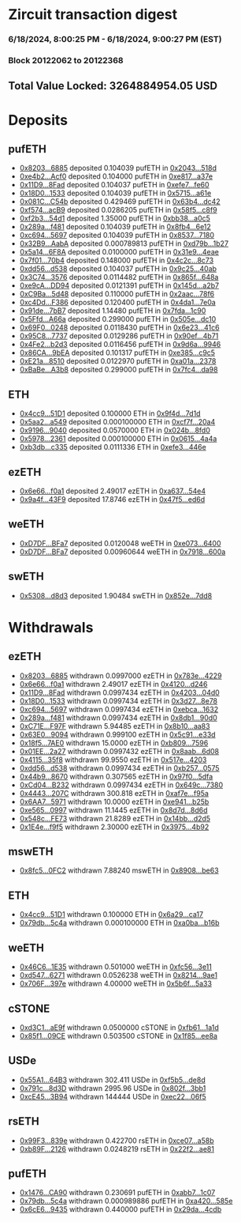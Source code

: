 # Zircuit transaction digest
### 6/18/2024, 8:00:25 PM - 6/18/2024, 9:00:27 PM (EST)
### Block 20122062 to 20122368

## Total Value Locked: 3264884954.05 USD

# Deposits
## pufETH
- [0x8203...6885](https://etherscan.io/address/0x8203214568c7B3862762A7ee2249a642981F6885) deposited 0.104039 pufETH in [0x2043...518d](https://etherscan.io/tx/0x8203214568c7B3862762A7ee2249a642981F6885)
- [0xe4b2...Acf0](https://etherscan.io/address/0xe4b2b1eCAcec501c43474396046B8D116F0cAcf0) deposited 0.104000 pufETH in [0xe817...a37e](https://etherscan.io/tx/0xe4b2b1eCAcec501c43474396046B8D116F0cAcf0)
- [0x11D9...8Fad](https://etherscan.io/address/0x11D9358D8FE4a70856315A282D4366D4c15c8Fad) deposited 0.104037 pufETH in [0xefe7...fe60](https://etherscan.io/tx/0x11D9358D8FE4a70856315A282D4366D4c15c8Fad)
- [0x18D0...1533](https://etherscan.io/address/0x18D0D6ba317e433427c50dAB4a4DC20D3DF81533) deposited 0.104039 pufETH in [0x5715...a61e](https://etherscan.io/tx/0x18D0D6ba317e433427c50dAB4a4DC20D3DF81533)
- [0x081C...C54b](https://etherscan.io/address/0x081C9B0237b1185Cab44A29157c45eD91030C54b) deposited 0.429469 pufETH in [0x63b4...dc42](https://etherscan.io/tx/0x081C9B0237b1185Cab44A29157c45eD91030C54b)
- [0xf574...acB9](https://etherscan.io/address/0xf574CE4F4C2b3f67aEfcafAa1715975cCc2cacB9) deposited 0.0286205 pufETH in [0x58f5...c8f9](https://etherscan.io/tx/0xf574CE4F4C2b3f67aEfcafAa1715975cCc2cacB9)
- [0xf2b3...54d1](https://etherscan.io/address/0xf2b3ffE29881f589ea0d807608f94e8EF44554d1) deposited 1.35000 pufETH in [0xbb38...a0c5](https://etherscan.io/tx/0xf2b3ffE29881f589ea0d807608f94e8EF44554d1)
- [0x289a...f481](https://etherscan.io/address/0x289a23780fcaA6B4e40C81223945A25F2cEcf481) deposited 0.104039 pufETH in [0x8fb4...6e12](https://etherscan.io/tx/0x289a23780fcaA6B4e40C81223945A25F2cEcf481)
- [0xc694...5697](https://etherscan.io/address/0xc6945F75Cdf2002a61FF01f9E440622600e35697) deposited 0.104039 pufETH in [0x8537...7180](https://etherscan.io/tx/0xc6945F75Cdf2002a61FF01f9E440622600e35697)
- [0x32B9...AabA](https://etherscan.io/address/0x32B9843859e331B4bDaE04AA8F246AB36050AabA) deposited 0.000789813 pufETH in [0xd79b...1b27](https://etherscan.io/tx/0x32B9843859e331B4bDaE04AA8F246AB36050AabA)
- [0x5a14...6F8A](https://etherscan.io/address/0x5a148c50Eb0173501AEa80bF7D99f061B37d6F8A) deposited 0.0100000 pufETH in [0x31e9...4eae](https://etherscan.io/tx/0x5a148c50Eb0173501AEa80bF7D99f061B37d6F8A)
- [0x7f01...70b4](https://etherscan.io/address/0x7f010192d9398a1059f6449F1611FD9cc87D70b4) deposited 0.148000 pufETH in [0x4c2c...8c73](https://etherscan.io/tx/0x7f010192d9398a1059f6449F1611FD9cc87D70b4)
- [0xdd56...d538](https://etherscan.io/address/0xdd56d05C96E2D47C06bbae702b8Ab8A11821d538) deposited 0.104037 pufETH in [0x9c25...40ab](https://etherscan.io/tx/0xdd56d05C96E2D47C06bbae702b8Ab8A11821d538)
- [0x3C74...3576](https://etherscan.io/address/0x3C748f3EDD509064b10B2E2478908228677a3576) deposited 0.0114482 pufETH in [0x865f...648a](https://etherscan.io/tx/0x3C748f3EDD509064b10B2E2478908228677a3576)
- [0xe9cA...DD94](https://etherscan.io/address/0xe9cA6534eB6fc9E3924049AEa7d3426c809aDD94) deposited 0.0121391 pufETH in [0x145d...a2b7](https://etherscan.io/tx/0xe9cA6534eB6fc9E3924049AEa7d3426c809aDD94)
- [0xC9Ba...5d48](https://etherscan.io/address/0xC9Ba08eA208b5a14c086D83fe514AB669DDD5d48) deposited 0.110000 pufETH in [0x2aac...78f6](https://etherscan.io/tx/0xC9Ba08eA208b5a14c086D83fe514AB669DDD5d48)
- [0xc4Dd...F386](https://etherscan.io/address/0xc4Dde357283ee88411f991a5574f5b1cA716F386) deposited 0.120400 pufETH in [0x4da1...7e0a](https://etherscan.io/tx/0xc4Dde357283ee88411f991a5574f5b1cA716F386)
- [0x91de...7bB7](https://etherscan.io/address/0x91deb20CCd951D2Cda34A72d5Ced65d7e4fC7bB7) deposited 1.14480 pufETH in [0x7fda...1c90](https://etherscan.io/tx/0x91deb20CCd951D2Cda34A72d5Ced65d7e4fC7bB7)
- [0x5Ffd...A66a](https://etherscan.io/address/0x5Ffd4b077DbA4Bae31Eb3F4FE50d8ae4d1c1A66a) deposited 0.299000 pufETH in [0x505e...dc10](https://etherscan.io/tx/0x5Ffd4b077DbA4Bae31Eb3F4FE50d8ae4d1c1A66a)
- [0x69F0...0248](https://etherscan.io/address/0x69F00c8082cEd44B43f666e740074D1d42Dd0248) deposited 0.0118430 pufETH in [0x6e23...41c6](https://etherscan.io/tx/0x69F00c8082cEd44B43f666e740074D1d42Dd0248)
- [0x95C8...7737](https://etherscan.io/address/0x95C87B9f1a8F554D7f9233861477735D98d47737) deposited 0.0129286 pufETH in [0x90ef...4b71](https://etherscan.io/tx/0x95C87B9f1a8F554D7f9233861477735D98d47737)
- [0x4Fe2...b2d3](https://etherscan.io/address/0x4Fe23b7D57Ea75fd535109ccB1DDbCC7BbD2b2d3) deposited 0.0116456 pufETH in [0x9d6a...9946](https://etherscan.io/tx/0x4Fe23b7D57Ea75fd535109ccB1DDbCC7BbD2b2d3)
- [0x86CA...9bEA](https://etherscan.io/address/0x86CA6F025def1d274A27A1A1f6664fBe7a969bEA) deposited 0.101317 pufETH in [0xe385...c9c5](https://etherscan.io/tx/0x86CA6F025def1d274A27A1A1f6664fBe7a969bEA)
- [0xE21a...8510](https://etherscan.io/address/0xE21a44eE40CFbF335C4dbc2B434a8A71F1c78510) deposited 0.0122970 pufETH in [0xa01a...2378](https://etherscan.io/tx/0xE21a44eE40CFbF335C4dbc2B434a8A71F1c78510)
- [0xBaBe...A3b8](https://etherscan.io/address/0xBaBe7f7A5Ec0eDead04E220ff0eC0eb3D4edA3b8) deposited 0.299000 pufETH in [0x7fc4...da98](https://etherscan.io/tx/0xBaBe7f7A5Ec0eDead04E220ff0eC0eb3D4edA3b8)
## ETH
- [0x4cc9...51D1](https://etherscan.io/address/0x4cc9b2e2879e7926B018D8d109692014295b51D1) deposited 0.100000 ETH in [0x9f4d...7d1d](https://etherscan.io/tx/0x4cc9b2e2879e7926B018D8d109692014295b51D1)
- [0x5aa2...a549](https://etherscan.io/address/0x5aa2f5FDcbA3C04167dE802323B6753e66F7a549) deposited 0.000100000 ETH in [0xcf7f...20a4](https://etherscan.io/tx/0x5aa2f5FDcbA3C04167dE802323B6753e66F7a549)
- [0x9196...9040](https://etherscan.io/address/0x9196E0DE99a75BFAb1AA4A153eA8b2B2A1a59040) deposited 0.0570000 ETH in [0x024b...8fd0](https://etherscan.io/tx/0x9196E0DE99a75BFAb1AA4A153eA8b2B2A1a59040)
- [0x5978...2361](https://etherscan.io/address/0x5978a1a279CBa2034B02675e8081FfcBEC562361) deposited 0.000100000 ETH in [0x0615...4a4a](https://etherscan.io/tx/0x5978a1a279CBa2034B02675e8081FfcBEC562361)
- [0xb3db...c335](https://etherscan.io/address/0xb3db943aD99c61BF0C62a10364820B3D8b1Ac335) deposited 0.0111336 ETH in [0xefe3...446e](https://etherscan.io/tx/0xb3db943aD99c61BF0C62a10364820B3D8b1Ac335)
## ezETH
- [0x6e66...f0a1](https://etherscan.io/address/0x6e66dccF07f22C789CFCfE88028886e0668Df0a1) deposited 2.49017 ezETH in [0xa637...54e4](https://etherscan.io/tx/0x6e66dccF07f22C789CFCfE88028886e0668Df0a1)
- [0x9a4f...43F9](https://etherscan.io/address/0x9a4f7E4A3DA2D6917b3290893A7338b134F843F9) deposited 17.8746 ezETH in [0x47f5...ed6d](https://etherscan.io/tx/0x9a4f7E4A3DA2D6917b3290893A7338b134F843F9)
## weETH
- [0xD7DF...BFa7](https://etherscan.io/address/0xD7DF7E085214743530afF339aFC420c7c720BFa7) deposited 0.0120048 weETH in [0xe073...6400](https://etherscan.io/tx/0xD7DF7E085214743530afF339aFC420c7c720BFa7)
- [0xD7DF...BFa7](https://etherscan.io/address/0xD7DF7E085214743530afF339aFC420c7c720BFa7) deposited 0.00960644 weETH in [0x7918...600a](https://etherscan.io/tx/0xD7DF7E085214743530afF339aFC420c7c720BFa7)
## swETH
- [0x5308...d8d3](https://etherscan.io/address/0x53087a721eBe304a5934c41C8071e70a008bd8d3) deposited 1.90484 swETH in [0x852e...7dd8](https://etherscan.io/tx/0x53087a721eBe304a5934c41C8071e70a008bd8d3)
# Withdrawals
## ezETH
- [0x8203...6885](https://etherscan.io/address/0x8203214568c7B3862762A7ee2249a642981F6885) withdrawn 0.0997000 ezETH in [0x783e...4229](https://etherscan.io/tx/0x8203214568c7B3862762A7ee2249a642981F6885)
- [0x6e66...f0a1](https://etherscan.io/address/0x6e66dccF07f22C789CFCfE88028886e0668Df0a1) withdrawn 2.49017 ezETH in [0x4120...d246](https://etherscan.io/tx/0x6e66dccF07f22C789CFCfE88028886e0668Df0a1)
- [0x11D9...8Fad](https://etherscan.io/address/0x11D9358D8FE4a70856315A282D4366D4c15c8Fad) withdrawn 0.0997434 ezETH in [0x4203...04d0](https://etherscan.io/tx/0x11D9358D8FE4a70856315A282D4366D4c15c8Fad)
- [0x18D0...1533](https://etherscan.io/address/0x18D0D6ba317e433427c50dAB4a4DC20D3DF81533) withdrawn 0.0997434 ezETH in [0x3d27...8e78](https://etherscan.io/tx/0x18D0D6ba317e433427c50dAB4a4DC20D3DF81533)
- [0xc694...5697](https://etherscan.io/address/0xc6945F75Cdf2002a61FF01f9E440622600e35697) withdrawn 0.0997434 ezETH in [0xebca...1632](https://etherscan.io/tx/0xc6945F75Cdf2002a61FF01f9E440622600e35697)
- [0x289a...f481](https://etherscan.io/address/0x289a23780fcaA6B4e40C81223945A25F2cEcf481) withdrawn 0.0997434 ezETH in [0x8db1...90d0](https://etherscan.io/tx/0x289a23780fcaA6B4e40C81223945A25F2cEcf481)
- [0xC71E...F97F](https://etherscan.io/address/0xC71EEc32d4B30B69FA3A231B57932c321c22F97F) withdrawn 5.94485 ezETH in [0x8b10...aa83](https://etherscan.io/tx/0xC71EEc32d4B30B69FA3A231B57932c321c22F97F)
- [0x63E0...9094](https://etherscan.io/address/0x63E05aE24B0fDaEdAB801Ed95212C44726f89094) withdrawn 0.999100 ezETH in [0x5c91...e33d](https://etherscan.io/tx/0x63E05aE24B0fDaEdAB801Ed95212C44726f89094)
- [0x18f5...7AE0](https://etherscan.io/address/0x18f50F766d0D5d8E72F176EeAC18814389D77AE0) withdrawn 15.0000 ezETH in [0xb809...7596](https://etherscan.io/tx/0x18f50F766d0D5d8E72F176EeAC18814389D77AE0)
- [0x01EE...2a27](https://etherscan.io/address/0x01EEE45a470E3CcEcDa2acF7E5b27016a5132a27) withdrawn 0.0997432 ezETH in [0x8aab...6d08](https://etherscan.io/tx/0x01EEE45a470E3CcEcDa2acF7E5b27016a5132a27)
- [0x4115...35f8](https://etherscan.io/address/0x41150A95a5e92c9FDe2C645441e8ef761F6b35f8) withdrawn 99.9550 ezETH in [0x517e...4203](https://etherscan.io/tx/0x41150A95a5e92c9FDe2C645441e8ef761F6b35f8)
- [0xdd56...d538](https://etherscan.io/address/0xdd56d05C96E2D47C06bbae702b8Ab8A11821d538) withdrawn 0.0997434 ezETH in [0xb257...0575](https://etherscan.io/tx/0xdd56d05C96E2D47C06bbae702b8Ab8A11821d538)
- [0x44b9...8670](https://etherscan.io/address/0x44b940245F64be7996713631b8873E49BafA8670) withdrawn 0.307565 ezETH in [0x97f0...5dfa](https://etherscan.io/tx/0x44b940245F64be7996713631b8873E49BafA8670)
- [0xCd04...B232](https://etherscan.io/address/0xCd04857F034b41cFd8C75095c54aADFb1513B232) withdrawn 0.0997434 ezETH in [0x649c...7380](https://etherscan.io/tx/0xCd04857F034b41cFd8C75095c54aADFb1513B232)
- [0x4443...207C](https://etherscan.io/address/0x4443f4BAd92Fa04Ec3FA4A1934A9BED5B18B207C) withdrawn 300.818 ezETH in [0xaf7e...f95a](https://etherscan.io/tx/0x4443f4BAd92Fa04Ec3FA4A1934A9BED5B18B207C)
- [0x6AA7...5971](https://etherscan.io/address/0x6AA74D48109BBe52Cd34734260c0C9fed8c25971) withdrawn 10.0000 ezETH in [0xe941...b25b](https://etherscan.io/tx/0x6AA74D48109BBe52Cd34734260c0C9fed8c25971)
- [0xe565...0997](https://etherscan.io/address/0xe5656A40960382f89F93be5FA9925a0C2DeC0997) withdrawn 11.1445 ezETH in [0x8d7d...8d6d](https://etherscan.io/tx/0xe5656A40960382f89F93be5FA9925a0C2DeC0997)
- [0x548c...FE73](https://etherscan.io/address/0x548c51026d2bd61a3897cBCa947Cc152B1beFE73) withdrawn 21.8289 ezETH in [0x14bb...d2d5](https://etherscan.io/tx/0x548c51026d2bd61a3897cBCa947Cc152B1beFE73)
- [0x1E4e...f9f5](https://etherscan.io/address/0x1E4e82b0AC78F07bF4A5eDEc7700bd0bF72af9f5) withdrawn 2.30000 ezETH in [0x3975...4b92](https://etherscan.io/tx/0x1E4e82b0AC78F07bF4A5eDEc7700bd0bF72af9f5)
## mswETH
- [0x8fc5...0FC2](https://etherscan.io/address/0x8fc537A30B23f39848f4fb57e576e528e6590FC2) withdrawn 7.88240 mswETH in [0x8908...be63](https://etherscan.io/tx/0x8fc537A30B23f39848f4fb57e576e528e6590FC2)
## ETH
- [0x4cc9...51D1](https://etherscan.io/address/0x4cc9b2e2879e7926B018D8d109692014295b51D1) withdrawn 0.100000 ETH in [0x6a29...ca17](https://etherscan.io/tx/0x4cc9b2e2879e7926B018D8d109692014295b51D1)
- [0x79db...5c4a](https://etherscan.io/address/0x79dbeC2c319b6dad9c87470750b08f954cdA5c4a) withdrawn 0.000100000 ETH in [0xa0ba...b16b](https://etherscan.io/tx/0x79dbeC2c319b6dad9c87470750b08f954cdA5c4a)
## weETH
- [0x46C6...1E35](https://etherscan.io/address/0x46C6C25BF1C059a7FFeF5E8071866F23b1b31E35) withdrawn 0.501000 weETH in [0xfc56...3e11](https://etherscan.io/tx/0x46C6C25BF1C059a7FFeF5E8071866F23b1b31E35)
- [0xd547...6271](https://etherscan.io/address/0xd54788f645fA63317a630e12b5542a1935076271) withdrawn 0.0526238 weETH in [0x8214...9ae1](https://etherscan.io/tx/0xd54788f645fA63317a630e12b5542a1935076271)
- [0x706F...397e](https://etherscan.io/address/0x706FC1a8e457De0cf52e7679C2922aEF7F7a397e) withdrawn 4.00000 weETH in [0x5b6f...5a33](https://etherscan.io/tx/0x706FC1a8e457De0cf52e7679C2922aEF7F7a397e)
## cSTONE
- [0xd3C1...aE9f](https://etherscan.io/address/0xd3C14b5677cD33742613e24e3FC2b2C6EFB7aE9f) withdrawn 0.0500000 cSTONE in [0xfb61...1a1d](https://etherscan.io/tx/0xd3C14b5677cD33742613e24e3FC2b2C6EFB7aE9f)
- [0x85f1...09CE](https://etherscan.io/address/0x85f161e0d19E13b56e4118F2eFf6F3347E7209CE) withdrawn 0.503500 cSTONE in [0x1f85...ee8a](https://etherscan.io/tx/0x85f161e0d19E13b56e4118F2eFf6F3347E7209CE)
## USDe
- [0x55A1...64B3](https://etherscan.io/address/0x55A10B55E7c38FA641FC8894290fBF8ee74464B3) withdrawn 302.411 USDe in [0xf5b5...de8d](https://etherscan.io/tx/0x55A10B55E7c38FA641FC8894290fBF8ee74464B3)
- [0x791c...8d3D](https://etherscan.io/address/0x791cF03D9b1c7ADA7289C507f57CfA3bE0268d3D) withdrawn 2995.96 USDe in [0x802f...3bb1](https://etherscan.io/tx/0x791cF03D9b1c7ADA7289C507f57CfA3bE0268d3D)
- [0xcE45...3B94](https://etherscan.io/address/0xcE45A69C6f63E949a0aC712aC6a7caB9D7a53B94) withdrawn 144444 USDe in [0xec22...06f5](https://etherscan.io/tx/0xcE45A69C6f63E949a0aC712aC6a7caB9D7a53B94)
## rsETH
- [0x99F3...839e](https://etherscan.io/address/0x99F3D7DD60468e7309b4989d0a92c5deC4cD839e) withdrawn 0.422700 rsETH in [0xce07...a58b](https://etherscan.io/tx/0x99F3D7DD60468e7309b4989d0a92c5deC4cD839e)
- [0xb89F...2126](https://etherscan.io/address/0xb89F4f6E790fE73b39906F47B697A113928B2126) withdrawn 0.0248219 rsETH in [0x22f2...ae81](https://etherscan.io/tx/0xb89F4f6E790fE73b39906F47B697A113928B2126)
## pufETH
- [0x1476...CA90](https://etherscan.io/address/0x14765949bE5fAA7dbFDE0EF7520D2c8E83f6CA90) withdrawn 0.230691 pufETH in [0xabb7...1c07](https://etherscan.io/tx/0x14765949bE5fAA7dbFDE0EF7520D2c8E83f6CA90)
- [0x79db...5c4a](https://etherscan.io/address/0x79dbeC2c319b6dad9c87470750b08f954cdA5c4a) withdrawn 0.000989886 pufETH in [0xa420...585e](https://etherscan.io/tx/0x79dbeC2c319b6dad9c87470750b08f954cdA5c4a)
- [0x6cE6...9435](https://etherscan.io/address/0x6cE691f6AfB9568DbD98eE47139B04f505BB9435) withdrawn 0.440000 pufETH in [0x29da...4cdb](https://etherscan.io/tx/0x6cE691f6AfB9568DbD98eE47139B04f505BB9435)
